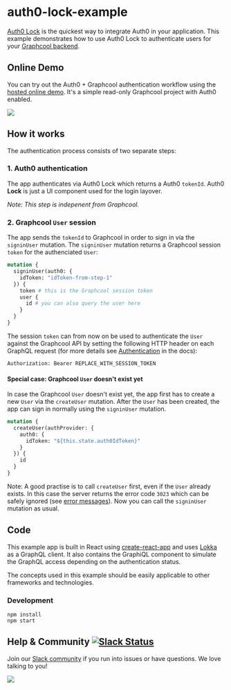 # auth0-lock-example
[Auth0 Lock](https://auth0.com/docs/libraries/lock) is the quickest way to integrate Auth0 in your application. This example demonstrates how to use Auth0 Lock to authenticate users for your [Graphcool backend](https://graph.cool/).

## Online Demo

You can try out the Auth0 + Graphcool authentication workflow using the [hosted online demo](https://graphcool-auth0.netlify.com/). It's a simple read-only Graphcool project with Auth0 enabled.

![](http://i.imgur.com/TO02SWf.gif)

## How it works

The authentication process consists of two separate steps:

### 1. Auth0 authentication

The app authenticates via Auth0 Lock which returns a Auth0 `tokenId`. Auth0 **Lock** is just a UI component used for the login layover.

*Note: This step is indepenent from Graphcool.*

### 2. Graphcool `User` session

The app sends the `tokenId` to Graphcool in order to sign in via the `signinUser` mutation. The `signinUser` mutation returns a Graphcool session `token` for the authenciated `User`:

```graphql
mutation {
  signinUser(auth0: {
    idToken: "idToken-from-step-1"
  }) {
    token # this is the Graphcool session token
    user {
      id # you can also query the user here
    }
  }
}
```

The session `token` can from now on be used to authenticate the `User` against the Graphcool API by setting the following HTTP header on each GraphQL request (for more details see [Authentication](https://docs.graph.cool/reference/platform#authentication) in the docs):

```
Authorization: Bearer REPLACE_WITH_SESSION_TOKEN
```

#### Special case: Graphcool `User` doesn't exist yet

In case the Graphcool `User` doesn't exist yet, the app first has to create a new `User` via the `createUser` mutation. After the `User` has been created, the app can sign in normally using the `signinUser` mutation.

```graphql
mutation {
  createUser(authProvider: {
    auth0: {
      idToken: "${this.state.auth0IdToken}"
    }
  }) {
    id
  }
}
```

Note: A good practise is to call `createUser` first, even if the `User` already exists. In this case the server returns the error code `3023` which can be safely ignored (see [error messages](https://docs.graph.cool/reference/simple-api#api-errors)). Now you can call the `signinUser` mutation as usual.

## Code

This example app is built in React using [create-react-app](https://github.com/facebookincubator/create-react-app) and uses [Lokka](https://github.com/kadirahq/lokka) as a GraphQL client. It also contains the GraphiQL component to simulate the GraphQL access depending on the authentication status.

The concepts used in this example should be easily applicable to other frameworks and technologies.

### Development

```
npm install
npm start
```

## Help & Community [![Slack Status](https://slack.graph.cool/badge.svg)](https://slack.graph.cool)

Join our [Slack community](http://slack.graph.cool/) if you run into issues or have questions. We love talking to you!

![](http://i.imgur.com/5RHR6Ku.png)